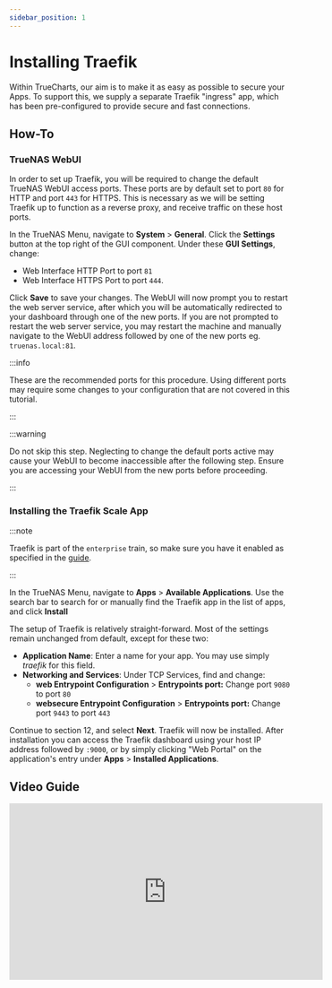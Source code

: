 ```yaml
---
sidebar_position: 1
---
```


# Installing Traefik

Within TrueCharts, our aim is to make it as easy as possible to secure your Apps.
To support this, we supply a separate Traefik "ingress" app, which has been pre-configured to provide secure and fast connections.

## How-To

### TrueNAS WebUI

In order to set up Traefik, you will be required to change the default TrueNAS WebUI access ports.
These ports are by default set to port `80` for HTTP and port `443` for HTTPS.
This is necessary as we will be setting Traefik up to function as a reverse proxy, and receive traffic on these host ports.

In the TrueNAS Menu, navigate to **System** > **General**. Click the **Settings** button at the top right of the GUI component.
Under these **GUI Settings**, change:

- Web Interface HTTP Port to port `81`
- Web Interface HTTPS Port to port `444`.

Click **Save** to save your changes. The WebUI will now prompt you to restart the web server service,
after which you will be automatically redirected to your dashboard through one of the new ports.
If you are not prompted to restart the web server service, you may restart the machine and manually navigate
to the WebUI address followed by one of the new ports eg. `truenas.local:81`.

:::info

These are the recommended ports for this procedure. Using different ports may require some
changes to your configuration that are not covered in this tutorial.

:::

:::warning

Do not skip this step. Neglecting to change the default ports active may cause your WebUI to become inaccessible after the following step.
Ensure you are accessing your WebUI from the new ports before proceeding.

:::

### Installing the Traefik Scale App

:::note

Traefik is part of the `enterprise` train, so make sure you have it enabled as specified in the [guide](https://truecharts.org/manual/SCALE/guides/getting-started#adding-truecharts).

:::

In the TrueNAS Menu, navigate to **Apps** > **Available Applications**. Use the search bar to search for or manually
find the Traefik app in the list of apps, and click **Install**

The setup of Traefik is relatively straight-forward. Most of the settings remain unchanged from default, except for these two:

- **Application Name**: Enter a name for your app. You may use simply _traefik_ for this field.
- **Networking and Services**: Under TCP Services, find and change:
  - **web Entrypoint Configuration** > **Entrypoints port:**
    Change port `9080` to port `80`
  - **websecure Entrypoint Configuration** > **Entrypoints port:**
    Change port `9443` to port `443`

Continue to section 12, and select **Next**. Traefik will now be installed.
After installation you can access the Traefik dashboard using your host IP address followed by `:9000`, or by simply clicking "Web Portal" on the application's entry under **Apps** > **Installed Applications**.

## Video Guide

<iframe width="560" height="315" src="https://www.youtube.com/embed/bWNPfrKjawI" title="YouTube video player" frameBorder="0" allow="accelerometer; autoplay; clipboard-write; encrypted-media; gyroscope; picture-in-picture" allowFullScreen></iframe>
